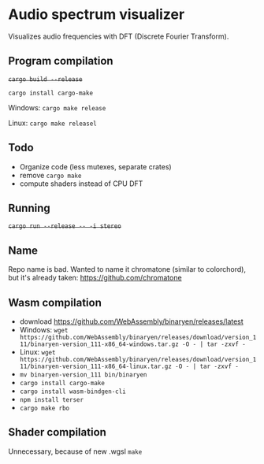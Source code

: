 Audio spectrum visualizer
===
Visualizes audio frequencies with DFT (Discrete Fourier Transform).



Program compilation
---

~~`cargo build --release`~~

`cargo install cargo-make`

Windows: `cargo make release`

Linux: `cargo make releasel`




Todo
---
- Organize code (less mutexes, separate crates)
- remove `cargo make`
- compute shaders instead of CPU DFT

Running
----
~~`cargo run --release -- -i stereo`~~



Name
---
Repo name is bad. Wanted to name it chromatone (similar to colorchord), but it's already taken: https://github.com/chromatone



Wasm compilation
---
- download https://github.com/WebAssembly/binaryen/releases/latest
- Windows: `wget https://github.com/WebAssembly/binaryen/releases/download/version_111/binaryen-version_111-x86_64-windows.tar.gz -O - | tar -zxvf - `
- Linux: `wget https://github.com/WebAssembly/binaryen/releases/download/version_111/binaryen-version_111-x86_64-linux.tar.gz -O - | tar -zxvf -`
- `mv binaryen-version_111 bin/binaryen`
- `cargo install cargo-make`
- `cargo install wasm-bindgen-cli`
- `npm install terser`
- `cargo make rbo`



Shader compilation
---

Unnecessary, because of new .wgsl
`make`